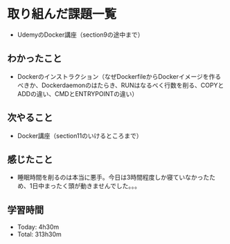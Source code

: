 # 取り組んだ課題一覧
- UdemyのDocker講座（section9の途中まで）
## わかったこと
- Dockerのインストラクション（なぜDockerfileからDockerイメージを作るべきか、Dockerdaemonのはたらき、RUNはなるべく行数を削る、COPYとADDの違い、CMDとENTRYPOINTの違い）
## 次やること
- Docker講座（section11のいけるところまで）
## 感じたこと
- 睡眠時間を削るのは本当に悪手。今日は3時間程度しか寝ていなかったため、1日中まったく頭が動きませんでした。。。
## 学習時間
- Today: 4h30m
- Total: 313h30m
